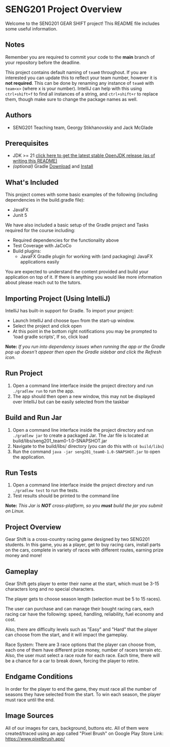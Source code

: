 # SENG201 Project Overview
Welcome to the SENG201 GEAR SHIFT project!
This README file includes some useful information.

## Notes
Remember you are required to commit your code to the **main** branch of your repository before the deadline.

This project contains default naming of `team0` throughout.
If you are interested you can update this to reflect your team number, however it is **not required**.
This can be done by renaming any instance of `team0` with `team<x>` (where x is your number).
IntelliJ can help with this using `ctrl+shift+f` to find all instances of a string, and `ctrl+shift+r` to replace them, though make sure to change the package names as well.

## Authors
- SENG201 Teaching team, Georgy Stikhanovskiy and Jack McGlade

## Prerequisites
- JDK >= 21 [click here to get the latest stable OpenJDK release (as of writing this README)](https://jdk.java.net/21/)
- *(optional)* Gradle [Download](https://gradle.org/releases/) and [Install](https://gradle.org/install/)


## What's Included
This project comes with some basic examples of the following (including dependencies in the build.gradle file):
- JavaFX
- Junit 5

We have also included a basic setup of the Gradle project and Tasks required for the course including:
- Required dependencies for the functionality above
- Test Coverage with JaCoCo
- Build plugins:
    - JavaFX Gradle plugin for working with (and packaging) JavaFX applications easily

You are expected to understand the content provided and build your application on top of it. If there is anything you
would like more information about please reach out to the tutors.

## Importing Project (Using IntelliJ)
IntelliJ has built-in support for Gradle. To import your project:

- Launch IntelliJ and choose `Open` from the start-up window.
- Select the project and click open
- At this point in the bottom right notifications you may be prompted to 'load gradle scripts', If so, click load

**Note:** *If you run into dependency issues when running the app or the Gradle pop up doesn't appear then open the Gradle sidebar and click the Refresh icon.*

## Run Project 
1. Open a command line interface inside the project directory and run `./gradlew run` to run the app.
2. The app should then open a new window, this may not be displayed over IntelliJ but can be easily selected from the taskbar

## Build and Run Jar
1. Open a command line interface inside the project directory and run `./gradlew jar` to create a packaged Jar. The Jar file is located at build/libs/seng201_team0-1.0-SNAPSHOT.jar
2. Navigate to the build/libs/ directory (you can do this with `cd build/libs`)
3. Run the command `java -jar seng201_team0-1.0-SNAPSHOT.jar` to open the application.

## Run Tests
1. Open a command line interface inside the project directory and run `./gradlew test` to run the tests.
2. Test results should be printed to the command line

**Note:** *This Jar is **NOT** cross-platform, so you **must** build the jar you submit on Linux.* 


## Project Overview
Gear Shift is a cross-country racing game designed by two SENG201 students. In this game, you as a player, get to buy racing cars, install parts on the cars, complete in variety of races with different routes, earning prize money and more!

## Gameplay
Gear Shift gets player to enter their name at the start, which must be 3-15 characters long and no special characters.

The player gets to choose season length (selection must be 5 to 15 races).

The user can purchase and can manage their bought racing cars, each racing car have the following: speed, handling, reliability, fuel economy and cost.

Also, there are difficulty levels such as "Easy" and "Hard" that the player can choose from the start, and it will impact the gameplay.

Race System: There are 3 race options that the player can choose from, each one of them have different prize money, number of racers terrain etc. Also, the user must select a race route for each race. Each time, there will be a chance for a car to break down, forcing the player to retire.

## Endgame Conditions
In order for the player to end the game, they must race all the number of seasons they have selected from the start.
To win each season, the player must race until the end.

## Image Sources
All of our images for cars, background, buttons etc. All of them were created/traced using an app called "Pixel Brush" on Google Play Store
Link: https://www.pixelbrush.app/